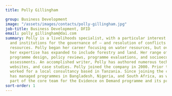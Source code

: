 ```yaml
---
title: Polly Gillingham

group: Business Development
image: "/assets/images/contacts/polly-gillingham.jpg"
job-title: Business Development, DFID
email: polly_gillingham@dai.com
summary: Polly is a livelihoods specialist, with a particular interest in social inclusion
  and institutions for the governance of – and resolution of conflicts over - natural
  resources. Polly began her career focusing on water resources, but over the years
  her expertise has expanded to include forestry and land. Her range of work includes
  programme design, policy reviews, programme evaluations, and socioeconomic impact
  assessments. An accomplished writer, Polly has authored numerous technical reports,
  websites, and case studies. Polly joined the company in 2000. Prior to that she
  worked for a local consultancy based in Tanzania. Since joining the company she
  has managed programmes in Bangladesh, Nigeria, and South Africa, as well as being
  part of the core team for the Evidence on Demand programme and its predecessor programmes.
sort-order: 1
---
```


